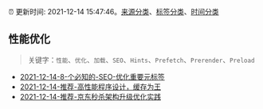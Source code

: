 :alarm_clock: 更新时间: 2021-12-14 15:47:46。[来源分类](../README.md)、[标签分类](../TAGS.md)、[时间分类](../TIMELINE.md)

## 性能优化


> 关键字：`性能`、`优化`、`加载`、`SEO`、`Hints`、`Prefetch`、`Prerender`、`Preload`



- [2021-12-14-8-个必知的-SEO-优化重要元标签](https://toutiao.io/k/d2890wo) 
- [2021-12-14-推荐-高性能程序设计，缓存为王](https://toutiao.io/k/a9j7y4a) 
- [2021-12-14-推荐-京东秒杀架构升级优化实践](https://toutiao.io/k/4cxy94p) 